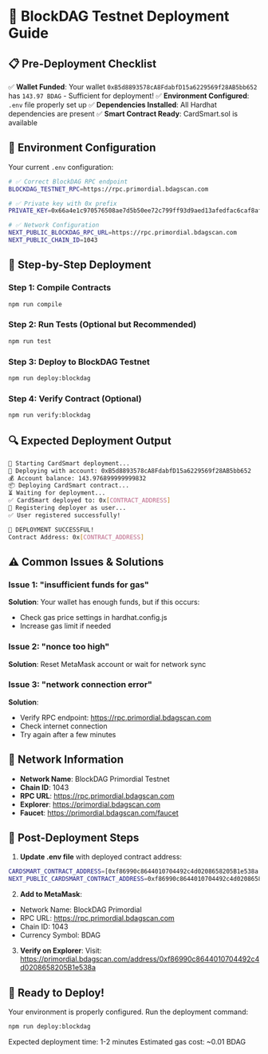 # 🚀 BlockDAG Testnet Deployment Guide

## 📋 Pre-Deployment Checklist

✅ **Wallet Funded**: Your wallet `0xB5d8893578cA8FdabfD15a6229569f28AB5bb652` has `143.97 BDAG` - Sufficient for deployment!
✅ **Environment Configured**: `.env` file properly set up
✅ **Dependencies Installed**: All Hardhat dependencies are present
✅ **Smart Contract Ready**: CardSmart.sol is available

## 🔧 Environment Configuration

Your current `.env` configuration:
```bash
# ✅ Correct BlockDAG RPC endpoint
BLOCKDAG_TESTNET_RPC=https://rpc.primordial.bdagscan.com

# ✅ Private key with 0x prefix
PRIVATE_KEY=0x66a4e1c970576508ae7d5b50ee72c799ff93d9aed13afedfac6caf8afe1a884a

# ✅ Network Configuration
NEXT_PUBLIC_BLOCKDAG_RPC_URL=https://rpc.primordial.bdagscan.com
NEXT_PUBLIC_CHAIN_ID=1043
```

## 🚀 Step-by-Step Deployment

### Step 1: Compile Contracts
```bash
npm run compile
```

### Step 2: Run Tests (Optional but Recommended)
```bash
npm run test
```

### Step 3: Deploy to BlockDAG Testnet
```bash
npm run deploy:blockdag
```

### Step 4: Verify Contract (Optional)
```bash
npm run verify:blockdag
```

## 🔍 Expected Deployment Output

```bash
🚀 Starting CardSmart deployment...
📝 Deploying with account: 0xB5d8893578cA8FdabfD15a6229569f28AB5bb652
💰 Account balance: 143.976899999999832
📦 Deploying CardSmart contract...
⏳ Waiting for deployment...
✅ CardSmart deployed to: 0x[CONTRACT_ADDRESS]
👤 Registering deployer as user...
✅ User registered successfully!

🎉 DEPLOYMENT SUCCESSFUL!
Contract Address: 0x[CONTRACT_ADDRESS]
```

## ⚠️ Common Issues & Solutions

### Issue 1: "insufficient funds for gas"
**Solution**: Your wallet has enough funds, but if this occurs:
- Check gas price settings in hardhat.config.js
- Increase gas limit if needed

### Issue 2: "nonce too high"
**Solution**: Reset MetaMask account or wait for network sync

### Issue 3: "network connection error"
**Solution**: 
- Verify RPC endpoint: https://rpc.primordial.bdagscan.com
- Check internet connection
- Try again after a few minutes

## 🔗 Network Information

- **Network Name**: BlockDAG Primordial Testnet
- **Chain ID**: 1043
- **RPC URL**: https://rpc.primordial.bdagscan.com
- **Explorer**: https://primordial.bdagscan.com
- **Faucet**: https://primordial.bdagscan.com/faucet

## 📝 Post-Deployment Steps

1. **Update .env file** with deployed contract address:
```bash
CARDSMART_CONTRACT_ADDRESS=[0xf86990c8644010704492c4d0208658205B1e538a
NEXT_PUBLIC_CARDSMART_CONTRACT_ADDRESS=0xf86990c8644010704492c4d0208658205B1e538a
```

2. **Add to MetaMask**:
- Network Name: BlockDAG Primordial
- RPC URL: https://rpc.primordial.bdagscan.com
- Chain ID: 1043
- Currency Symbol: BDAG

3. **Verify on Explorer**:
Visit: https://primordial.bdagscan.com/address/0xf86990c8644010704492c4d0208658205B1e538a

## 🎯 Ready to Deploy!

Your environment is properly configured. Run the deployment command:

```bash
npm run deploy:blockdag
```

Expected deployment time: 1-2 minutes
Estimated gas cost: ~0.01 BDAG
